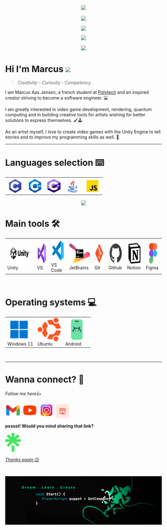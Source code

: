 <p align="center">
  <img src="https://capsule-render.vercel.app/api?type=waving&height=100&text=Howdy!&fontAlign=80&fontAlignY=40&color=0:2aa889,100:195466&fontColor=2aa889"/>
</p>

<!--# GitHub stats 📈 -->

<p align="center">
  <img align="center" src="https://komarev.com/ghpvc/?username=marcusaasjensen&color=brightgreen&style=flat">
</p>

<p align="center">
  <img align="center" src="https://github-readme-streak-stats.herokuapp.com?user=marcusaasjensen&theme=gotham&hide_border=true">
</p>
  
<p align="center">
  <img src="https://github-readme-stats-eight-theta.vercel.app/api?username=marcusaasjensen&layout=compact&langs_count=8&theme=gotham&count_private=true"/>
</p>

<p align="center">
  <img src="https://github-readme-activity-graph.cyclic.app/graph?username=marcusaasjensen&theme=github-compact&layout=compact&langs_count=8">
</p>

<h1>Hi I'm Marcus <img src="https://media.giphy.com/media/hvRJCLFzcasrR4ia7z/giphy.gif" width="25px"></h1>   

>*Creativity - Curiosity - Competency*

I am Marcus Aas Jensen, a french student at [Polytech](https://polytech.univ-cotedazur.fr/) and an inspired creator striving to become a software engineer. 💻

I am greatly interested in video game development, rendering, quantum computing and in building creative tools for artists wishing for better solutions to express themselves. 🖌️🕹️ 

As an artist myself, I love to create video games with the Unity Engine to tell stories and to improve my programming skills as well. 🌱

---

# Languages selection ⌨️

<table align="center">
  <td><img alt="C" align= "center" width="50px" height="50px" src="./Images/Languages/c_language.svg"></td>
  <td><img alt="C++" align= "center" width="50px" height="50px" src="./Images/Languages/cpp_language.svg"></td>
  <td><img alt="C#" align= "center" width="43px" height="43px" src="./Images/Languages/cs_language.svg"></td>
  <td><img alt="Java" align= "center" width="50px" height="50px" src="./Images/Languages/java_language.svg"></td>
  <td><img alt="Javascript" align= "center" width="50px" height="50px" src="./Images/Languages/javascript_language.svg"></td>
</table>

<p align="center">
<img align="center" src="https://github-readme-stats-sigma-five.vercel.app/api/top-langs/?username=marcusaasjensen&layout=compact&langs_count=6&theme=gotham&count_private=true">
</p>

# Main tools 🛠️
<table align="center">
  <td><img alt="Unity" align= "center" width="150px" height="75px" src="./Images/Tools/unity_black.svg"><br>Unity</td>
  <td><img alt="Visual Studio" align= "center" width="50px" height="75px" src="./Images/Tools/visual_studio.svg"><br>VS</td>
  <td><img alt="Visual Studio Code" align= "center" width="50px" height="75px" src="./Images/Tools/visual_studio_code.svg"><br>VS Code</td>
  <td><img alt="JetBrains" align= "center" width="75px" height="75px" src="./Images/Tools/jetbrains.svg"><br>JetBrains</td>
  <td><img alt="Git" align= "center" width="50px" height="75px" src="Images/Tools/git.svg"><br>Git</td>
    <td><img alt="Github" align= "center" width="50px" height="75px" src="Images/Tools/github.svg"><br>Github</td>
  <td><img alt="Notion" align= "center" width="50px" height="75px" src="Images/Tools/notion.svg"><br>Notion</td>
  <td><img alt="Figma" align= "center" width="50px" height="75px"src="Images/Tools/figma.svg"><br>Figma</td>
</table>

<br>

# Operating systems 💻
<table align="center">
  <td><img alt="Windows 11" align= "center" width="75px" height="75px" src="./Images/Tools/windows_11.svg"><br>Windows 11</td>
  <td><img alt="Linux" align= "center" width="75px" height="75px" src="./Images/Tools/ubuntu.png"><br>Ubuntu</td>
    <td><img alt="Android" align= "center" width="75px" height="75px" src="./Images/Tools/android.png"><br>Android</td>
</table>

<br>

---

# Wanna connect? 👻

*Follow me here*👍

<p>
  <a href="mailto: aasjensenm@gmail.com"><img alt="GMail" width="50px" height="50px" src="./Images/Links/gmail.svg"></a>
  <a href="https://www.youtube.com/MarcusAasJensen_"><img alt="Youtube" width="50px" height="50px" src="./Images/Links/youtube.svg"></a>
  <a href="https://www.instagram.com/marcus_aasjensen"><img alt="Instagram" width="50px" height="50px" src="./Images/Links/instagram_stylized.png"></a>
  <a href="https://marcus-a.itch.io"><img alt="Itchio" width="45px" height="45px" src="./Images/Links/itchio.png"></a>
</p>

**psssst! Would you mind sharing that link?**
<p>
  <a href="https://linktr.ee/marcus_a"><img alt="LinkTree" width="50px" height="60px" src="./Images/Links/linktree.png"</a>
</p>
  
*Thanks again* 😉

<br>


![bannerend](./Images/Banner/marcusaasjensen_youtube_banner_cropped.png)

